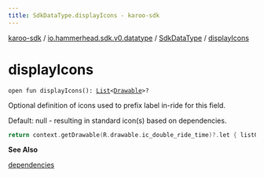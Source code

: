 ```yaml
---
title: SdkDataType.displayIcons - karoo-sdk
---
```


[karoo-sdk](../../index.html) / [io.hammerhead.sdk.v0.datatype](../index.html) / [SdkDataType](index.html) / [displayIcons](./display-icons.html)

# displayIcons

`open fun displayIcons(): `[`List`](https://kotlinlang.org/api/latest/jvm/stdlib/kotlin.collections/-list/index.html)`<`[`Drawable`](https://developer.android.com/reference/android/graphics/drawable/Drawable.html)`>?`

Optional definition of icons used to prefix label in-ride for this field.

Default: null - resulting in standard icon(s) based on dependencies.

``` kotlin
return context.getDrawable(R.drawable.ic_double_ride_time)?.let { listOf(it) }
```

**See Also**

[dependencies](dependencies.html)

